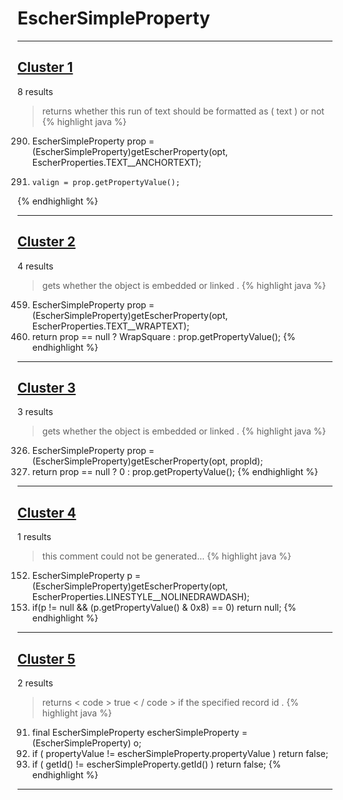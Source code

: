 # EscherSimpleProperty

***

## [Cluster 1](./1)
8 results
> returns whether this run of text should be formatted as ( text ) or not 
{% highlight java %}
290. EscherSimpleProperty prop = (EscherSimpleProperty)getEscherProperty(opt, EscherProperties.TEXT__ANCHORTEXT);
315.     valign = prop.getPropertyValue();
{% endhighlight %}

***

## [Cluster 2](./2)
4 results
> gets whether the object is embedded or linked . 
{% highlight java %}
459. EscherSimpleProperty prop = (EscherSimpleProperty)getEscherProperty(opt, EscherProperties.TEXT__WRAPTEXT);
460. return prop == null ? WrapSquare : prop.getPropertyValue();
{% endhighlight %}

***

## [Cluster 3](./3)
3 results
> gets whether the object is embedded or linked . 
{% highlight java %}
326. EscherSimpleProperty prop = (EscherSimpleProperty)getEscherProperty(opt, propId);
327. return prop == null ? 0 : prop.getPropertyValue();
{% endhighlight %}

***

## [Cluster 4](./4)
1 results
> this comment could not be generated...
{% highlight java %}
152. EscherSimpleProperty p = (EscherSimpleProperty)getEscherProperty(opt, EscherProperties.LINESTYLE__NOLINEDRAWDASH);
153. if(p != null && (p.getPropertyValue() & 0x8) == 0) return null;
{% endhighlight %}

***

## [Cluster 5](./5)
2 results
> returns < code > true < / code > if the specified record id . 
{% highlight java %}
91. final EscherSimpleProperty escherSimpleProperty = (EscherSimpleProperty) o;
93. if ( propertyValue != escherSimpleProperty.propertyValue ) return false;
94. if ( getId() != escherSimpleProperty.getId() ) return false;
{% endhighlight %}

***

